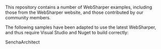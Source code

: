 This repository contains a number of WebSharper examples, including those from
the WebSharper website, and those contributed by our community members.

The following samples have been adapted to use the latest WebSharper, and thus
require Visual Studio and Nuget to build correctly:

SenchaArchitect
